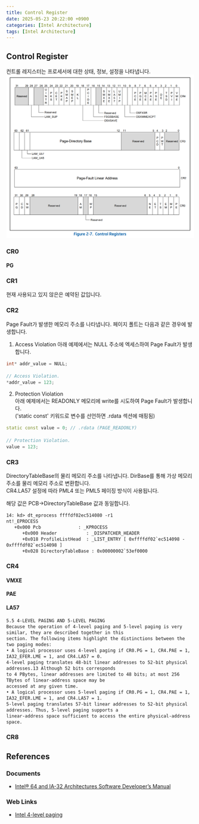 ```yaml
---
title: Control Register
date: 2025-05-23 20:22:00 +0900
categories: [Intel Architecture]
tags: [Intel Architecture]
---
```


## Control Register
컨트롤 레지스터는 프로세서에 대한 상태, 정보, 설정을 나타냅니다.  
![](/assets/posts/2025-05-22-ControlRegister/1.png)

### CR0
#### PG

### CR1
현재 사용되고 있지 않은은 예약된 값입니다.

### CR2
Page Fault가 발생한 메모리 주소를 나타냅니다. 페이지 폴트는 다음과 같은 경우에 발생합니다.  

1. Access Violation
아래 예제에서는 NULL 주소에 엑세스하여 Page Fault가 발생합니다.  
```cpp
int* addr_value = NULL;

// Access Violation.
*addr_value = 123;
```

2. Protection Violation  
아래 예제에서는 READONLY 메모리에 write를 시도하여 Page Fault가 발생합니다.  
('static const' 키워드로 변수를 선언하면 .rdata 섹션에 매핑됨)  
```cpp
static const value = 0; // .rdata (PAGE_READONLY)

// Protection Violation.
value = 123;
```

### CR3
DirectoryTableBase의 물리 메모리 주소를 나타냅니다. DirBase를 통해 가상 메모리 주소를 물리 메모리 주소로 변환합니다.  
CR4.LA57 설정에 따라 PML4 또는 PML5 페이징 방식이 사용됩니다.  

해당 값은 PCB->DirectoryTableBase 값과 동일합니다.  
```
14: kd> dt_eprocess ffffdf02ec514080 -r1
nt!_EPROCESS
   +0x000 Pcb              : _KPROCESS
      +0x000 Header           : _DISPATCHER_HEADER
      +0x018 ProfileListHead  : _LIST_ENTRY [ 0xffffdf02`ec514098 - 0xffffdf02`ec514098 ]
      +0x028 DirectoryTableBase : 0x00000002`53ef0000
```

### CR4
#### VMXE
#### PAE
#### LA57
```
5.5 4-LEVEL PAGING AND 5-LEVEL PAGING
Because the operation of 4-level paging and 5-level paging is very similar, they are described together in this
section. The following items highlight the distinctions between the two paging modes:
• A logical processor uses 4-level paging if CR0.PG = 1, CR4.PAE = 1, IA32_EFER.LME = 1, and CR4.LA57 = 0.
4-level paging translates 48-bit linear addresses to 52-bit physical addresses.13 Although 52 bits corresponds
to 4 PBytes, linear addresses are limited to 48 bits; at most 256 TBytes of linear-address space may be
accessed at any given time.
• A logical processor uses 5-level paging if CR0.PG = 1, CR4.PAE = 1, IA32_EFER.LME = 1, and CR4.LA57 = 1.
5-level paging translates 57-bit linear addresses to 52-bit physical addresses. Thus, 5-level paging supports a
linear-address space sufficient to access the entire physical-address space.
```

### CR8

## References
### Documents
- [Intel® 64 and IA-32 Architectures Software Developer’s Manual](https://www.intel.com/content/www/us/en/developer/articles/technical/intel-sdm.html)

### Web Links
- [Intel 4-level paging](https://wlsgjd.github.io/posts/pml4)